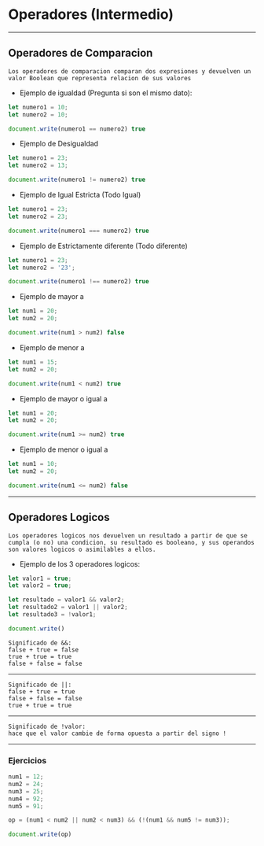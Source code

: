 # Operadores (Intermedio)

---

## Operadores de Comparacion

`Los operadores de comparacion comparan dos expresiones y devuelven un valor Boolean que representa relacion de sus valores`

- Ejemplo de igualdad (Pregunta si son el mismo dato):

```js
let numero1 = 10;
let numero2 = 10;

document.write(numero1 == numero2) true
```

- Ejemplo de Desigualdad

```js
let numero1 = 23;
let numero2 = 13;

document.write(numero1 != numero2) true
```

- Ejemplo de Igual Estricta (Todo Igual)

```js
let numero1 = 23;
let numero2 = 23;

document.write(numero1 === numero2) true
```

- Ejemplo de Estrictamente diferente (Todo diferente)

```js
let numero1 = 23;
let numero2 = '23';

document.write(numero1 !== numero2) true
```

- Ejemplo de mayor a

```js
let num1 = 20;
let num2 = 20;

document.write(num1 > num2) false
```

- Ejemplo de menor a

```js
let num1 = 15;
let num2 = 20;

document.write(num1 < num2) true
```

- Ejemplo de mayor o igual a

```js
let num1 = 20;
let num2 = 20;

document.write(num1 >= num2) true
```

- Ejemplo de menor o igual a

```js
let num1 = 10;
let num2 = 20;

document.write(num1 <= num2) false
```

---

## Operadores Logicos

`Los operadores logicos nos devuelven un resultado a partir de que se cumpla (o no) una condicion, su resultado es booleano, y sus operandos son valores logicos o asimilables a ellos.`

- Ejemplo de los 3 operadores logicos:

```js
let valor1 = true;
let valor2 = true;

let resultado = valor1 && valor2;
let resultado2 = valor1 || valor2;
let resultado3 = !valor1;

document.write()
```

    Significado de &&: 
    false + true = false
    true + true = true
    false + false = false
---
    Significado de ||:
    false + true = true
    false + false = false
    true + true = true
---
    Significado de !valor:
    hace que el valor cambie de forma opuesta a partir del signo !
---
### Ejercicios

```js
num1 = 12;
num2 = 24;
num3 = 25;
num4 = 92;
num5 = 91;

op = (num1 < num2 || num2 < num3) && (!(num1 && num5 != num3));

document.write(op)
```
